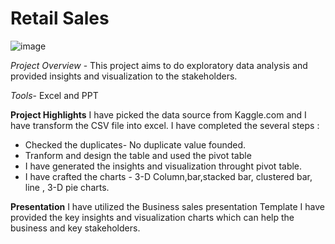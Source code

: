 
# Retail Sales 

![image](https://github.com/user-attachments/assets/d60d48f6-af18-44ba-84ec-53293d419cc8)










*Project Overview* - This project aims to do exploratory data analysis and provided insights and visualization to the stakeholders.

*Tools*- Excel and PPT

**Project Highlights**
I have picked the data source from Kaggle.com and I have transform the CSV file into excel.
I have completed the several steps :
- Checked the duplicates- No duplicate value founded.
- Tranform and design the table and used the pivot table
- I have generated the insights and visualization throught pivot table.
- I have crafted the charts - 3-D Column,bar,stacked bar, clustered bar, line , 3-D pie charts.
  
**Presentation**
I have utilized the Business sales presentation Template
I have provided the key insights and visualization charts which can help the business and key stakeholders.

